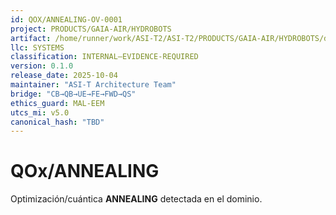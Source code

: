 ```yaml
---
id: QOX/ANNEALING-OV-0001
project: PRODUCTS/GAIA-AIR/HYDROBOTS
artifact: /home/runner/work/ASI-T2/ASI-T2/PRODUCTS/GAIA-AIR/HYDROBOTS/domains/AAA/qox/annealing/README.md
llc: SYSTEMS
classification: INTERNAL–EVIDENCE-REQUIRED
version: 0.1.0
release_date: 2025-10-04
maintainer: "ASI-T Architecture Team"
bridge: "CB→QB→UE→FE→FWD→QS"
ethics_guard: MAL-EEM
utcs_mi: v5.0
canonical_hash: "TBD"
---
```

# QOx/ANNEALING

Optimización/cuántica **ANNEALING** detectada en el dominio.
